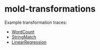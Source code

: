 mold-transformations
====================

Example transformation traces:
 - [WordCount](case_study/WordCount.md)
 - [StringMatch](case_study/StringMatch.md)
 - [LinearRegression](case_study/LinearRegression.md)
